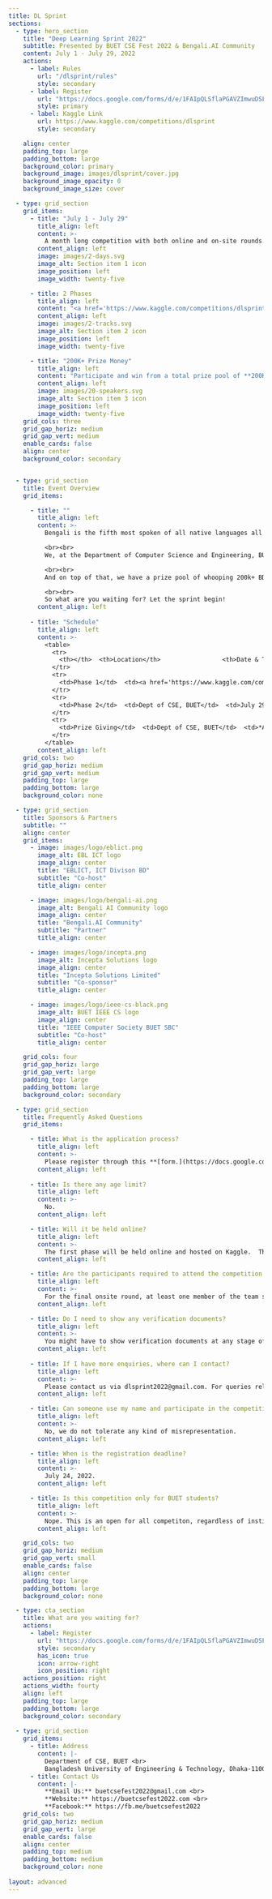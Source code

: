 ```yaml
---
title: DL Sprint
sections:
  - type: hero_section
    title: "Deep Learning Sprint 2022"
    subtitle: Presented by BUET CSE Fest 2022 & Bengali.AI Community
    content: July 1 - July 29, 2022
    actions:
      - label: Rules
        url: "/dlsprint/rules"
        style: secondary
      - label: Register
        url: "https://docs.google.com/forms/d/e/1FAIpQLSflaPGAVZImwuDSFiwZ7rrIs7F0nzptntbYHcrHvrfSZ2I1KA/viewform"
        style: primary
      - label: Kaggle Link
        url: https://www.kaggle.com/competitions/dlsprint
        style: secondary

    align: center
    padding_top: large
    padding_bottom: large
    background_color: primary
    background_image: images/dlsprint/cover.jpg
    background_image_opacity: 0
    background_image_size: cover

  - type: grid_section
    grid_items:
      - title: "July 1 - July 29"
        title_align: left
        content: >-
          A month long competition with both online and on-site rounds.
        content_align: left
        image: images/2-days.svg
        image_alt: Section item 1 icon
        image_position: left
        image_width: twenty-five

      - title: 2 Phases
        title_align: left
        content: "<a href='https://www.kaggle.com/competitions/dlsprint' target='_blank'>**Phase 1:** July 1 - July 25</a><br>**Phase 2:** July 29"
        content_align: left
        image: images/2-tracks.svg
        image_alt: Section item 2 icon
        image_position: left
        image_width: twenty-five

      - title: "200K+ Prize Money"
        title_align: left
        content: "Participate and win from a total prize pool of **200K+ BDT**"
        content_align: left
        image: images/20-speakers.svg
        image_alt: Section item 3 icon
        image_position: left
        image_width: twenty-five
    grid_cols: three
    grid_gap_horiz: medium
    grid_gap_vert: medium
    enable_cards: false
    align: center
    background_color: secondary


  - type: grid_section
    title: Event Overview
    grid_items:

      - title: ""
        title_align: left
        content: >-
          Bengali is the fifth most spoken of all native languages all over the world. But so far very little work has been done on Bengali Speech Transcription. Considering the large audience and far reaching opportunities, there’s significant business and educational interest in developing AI that can be used in Bengali ASR (Automatic Speech Recognition).

          <br><br>
          We, at the Department of Computer Science and Engineering, BUET, in partnership with Bengali.AI, are glad to present the very first Bengali ASR competition of its kind, DL Sprint with a newly released dataset as part of BUET CSE Fest 2022. The event is co-sponsored by Incepta Solutions, co-hosted by EBLICT Project (ICT Division ) and IEEE Computer Society BUET Student Branch Chapter. In case you are not familiar with the problem, you will have human voice audio as the input and have to correctly predict the sentence that is present in the audio. We will be using a novel dataset collected and curated by Bengali.Ai for Bengali Speech to Text transcription. By participating in the competition, you will accelerate Bengali ASR research and help enable the progress of Bengali language in the AI space. We have also prepared workshop sessions  to get you off the mark for those of you who are beginners in this domain.

          <br><br>
          And on top of that, we have a prize pool of whooping 200k+ BDT  for the winners! The competition is also open for all. So, no matter if you are a student or a professional, you have a shot at this. We also have very special prizes for BUET teams. Keep an eye on the event to know more!

          <br><br>
          So what are you waiting for? Let the sprint begin!
        content_align: left
      
      - title: "Schedule"
        title_align: left
        content: >-
          <table>
            <tr>
              <th></th>  <th>Location</th>                 <th>Date & Time</th>  
            </tr>
            <tr>
              <td>Phase 1</td>  <td><a href='https://www.kaggle.com/competitions/dlsprint' target='_blank'>Kaggle</a></td>             <td>July 1 - July 25, 2022</td>
            </tr>
            <tr>
              <td>Phase 2</td>  <td>Dept of CSE, BUET</td>  <td>July 29, 2022</td>
            </tr>
            <tr>
              <td>Prize Giving</td>  <td>Dept of CSE, BUET</td>  <td>*August 6, 2022</td>
            </tr>
          </table>
        content_align: left
    grid_cols: two
    grid_gap_horiz: medium
    grid_gap_vert: medium
    padding_top: large
    padding_bottom: large
    background_color: none

  - type: grid_section
    title: Sponsors & Partners
    subtitle: ""
    align: center
    grid_items:
      - image: images/logo/eblict.png
        image_alt: EBL ICT logo
        image_align: center
        title: "EBLICT, ICT Divison BD"
        subtitle: "Co-host"
        title_align: center

      - image: images/logo/bengali-ai.png
        image_alt: Bengali AI Community logo
        image_align: center
        title: "Bengali.AI Community"
        subtitle: "Partner"
        title_align: center

      - image: images/logo/incepta.png
        image_alt: Incepta Solutions logo
        image_align: center
        title: "Incepta Solutions Limited"
        subtitle: "Co-sponsor"
        title_align: center

      - image: images/logo/ieee-cs-black.png
        image_alt: BUET IEEE CS logo
        image_align: center
        title: "IEEE Computer Society BUET SBC"
        subtitle: "Co-host"
        title_align: center

    grid_cols: four
    grid_gap_horiz: large
    grid_gap_vert: large
    padding_top: large
    padding_bottom: large
    background_color: secondary

  - type: grid_section
    title: Frequently Asked Questions
    grid_items:

      - title: What is the application process?
        title_align: left
        content: >-
          Please register through this **[form.](https://docs.google.com/forms/d/e/1FAIpQLSflaPGAVZImwuDSFiwZ7rrIs7F0nzptntbYHcrHvrfSZ2I1KA/viewform)**
        content_align: left
      
      - title: Is there any age limit?
        title_align: left
        content: >-
          No.
        content_align: left

      - title: Will it be held online?
        title_align: left
        content: >-
          The first phase will be held online and hosted on Kaggle.  The competition link will be available on July 1, 2022. The final round will be held on the premises of the Department of CSE, BUET
        content_align: left

      - title: Are the participants required to attend the competition physically?
        title_align: left
        content: >-
          For the final onsite round, at least one member of the team should be present physically at the premises of  Department of CSE, BUET.
        content_align: left

      - title: Do I need to show any verification documents?
        title_align: left
        content: >-
          You might have to show verification documents at any stage of the competition if the DL Sprint Organizing Committee wishes to verify you.
        content_align: left
      
      - title: If I have more enquiries, where can I contact?
        title_align: left
        content: >-
          Please contact us via dlsprint2022@gmail.com. For queries related to the competition problem, please post it on the discussion of the Kaggle competition page of DL Sprint.
        content_align: left

      - title: Can someone use my name and participate in the competition?
        title_align: left
        content: >-
          No, we do not tolerate any kind of misrepresentation.
        content_align: left

      - title: When is the registration deadline?
        title_align: left
        content: >-
          July 24, 2022.
        content_align: left

      - title: Is this competition only for BUET students?
        title_align: left
        content: >-
          Nope. This is an open for all competiton, regardless of institution. Graduates and professionals can also join.
        content_align: left

    grid_cols: two
    grid_gap_horiz: medium
    grid_gap_vert: small
    enable_cards: false
    align: center
    padding_top: large
    padding_bottom: large
    background_color: none

  - type: cta_section
    title: What are you waiting for?
    actions:
      - label: Register
        url: "https://docs.google.com/forms/d/e/1FAIpQLSflaPGAVZImwuDSFiwZ7rrIs7F0nzptntbYHcrHvrfSZ2I1KA/viewform"
        style: secondary
        has_icon: true
        icon: arrow-right
        icon_position: right
    actions_position: right
    actions_width: fourty
    align: left
    padding_top: large
    padding_bottom: large
    background_color: secondary
  
  - type: grid_section
    grid_items:
      - title: Address
        content: |-
          Department of CSE, BUET <br>
          Bangladesh University of Engineering & Technology, Dhaka-1100 <br>
      - title: Contact Us
        content: |-
          **Email Us:** buetcsefest2022@gmail.com <br>
          **Website:** https://buetcsefest2022.com <br>
          **Facebook:** https://fb.me/buetcsefest2022
    grid_cols: two
    grid_gap_horiz: medium
    grid_gap_vert: large
    enable_cards: false
    align: center
    padding_top: medium
    padding_bottom: medium
    background_color: none
    
layout: advanced
---
```

